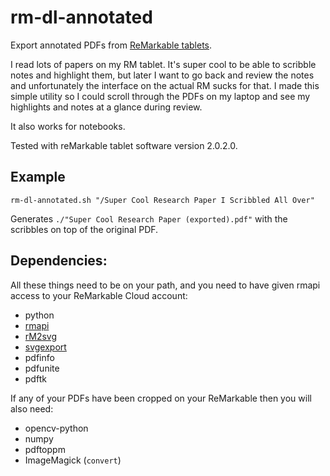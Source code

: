 # rm-dl-annotated

Export annotated PDFs from [ReMarkable tablets](https://remarkable.com/).

I read lots of papers on my RM tablet. It's super cool to be able to scribble
notes and highlight them, but later I want to go back and review the notes and
unfortunately the interface on the actual RM sucks for that. I made this simple
utility so I could scroll through the PDFs on my laptop and see my highlights
and notes at a glance during review.

It also works for notebooks.

Tested with reMarkable tablet software version 2.0.2.0.

## Example

```
rm-dl-annotated.sh "/Super Cool Research Paper I Scribbled All Over"
```

Generates `./"Super Cool Research Paper (exported).pdf"` with the scribbles on top of the original PDF.

## Dependencies:

All these things need to be on your path, and you need to have given rmapi access to your ReMarkable Cloud account:

* python
* [rmapi](https://github.com/juruen/rmapi)
* [rM2svg](https://github.com/reHackable/maxio/blob/master/tools/rM2svg)
* [svgexport](https://github.com/shakiba/svgexport)
* pdfinfo
* pdfunite
* pdftk

If any of your PDFs have been cropped on your ReMarkable then you will also need:

* opencv-python
* numpy
* pdftoppm
* ImageMagick (`convert`)

